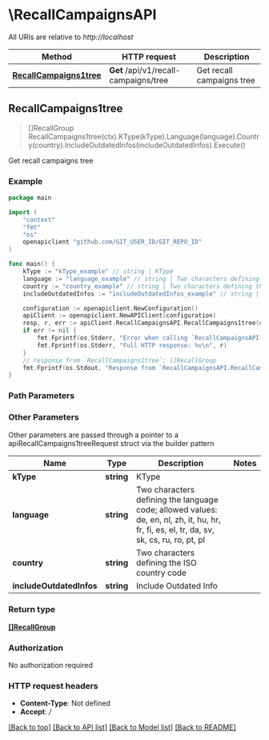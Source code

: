 # \RecallCampaignsAPI

All URIs are relative to *http://localhost*

Method | HTTP request | Description
------------- | ------------- | -------------
[**RecallCampaigns1tree**](RecallCampaignsAPI.md#RecallCampaigns1tree) | **Get** /api/v1/recall-campaigns/tree | Get recall campaigns tree



## RecallCampaigns1tree

> []RecallGroup RecallCampaigns1tree(ctx).KType(kType).Language(language).Country(country).IncludeOutdatedInfos(includeOutdatedInfos).Execute()

Get recall campaigns tree



### Example

```go
package main

import (
	"context"
	"fmt"
	"os"
	openapiclient "github.com/GIT_USER_ID/GIT_REPO_ID"
)

func main() {
	kType := "kType_example" // string | KType
	language := "language_example" // string | Two characters defining the language code; allowed values: de, en, nl, zh, it, hu, hr, fr, fi, es, el, tr, da, sv, sk, cs, ru, ro, pt, pl
	country := "country_example" // string | Two characters defining the ISO country code
	includeOutdatedInfos := "includeOutdatedInfos_example" // string | Include Outdated Info (optional)

	configuration := openapiclient.NewConfiguration()
	apiClient := openapiclient.NewAPIClient(configuration)
	resp, r, err := apiClient.RecallCampaignsAPI.RecallCampaigns1tree(context.Background()).KType(kType).Language(language).Country(country).IncludeOutdatedInfos(includeOutdatedInfos).Execute()
	if err != nil {
		fmt.Fprintf(os.Stderr, "Error when calling `RecallCampaignsAPI.RecallCampaigns1tree``: %v\n", err)
		fmt.Fprintf(os.Stderr, "Full HTTP response: %v\n", r)
	}
	// response from `RecallCampaigns1tree`: []RecallGroup
	fmt.Fprintf(os.Stdout, "Response from `RecallCampaignsAPI.RecallCampaigns1tree`: %v\n", resp)
}
```

### Path Parameters



### Other Parameters

Other parameters are passed through a pointer to a apiRecallCampaigns1treeRequest struct via the builder pattern


Name | Type | Description  | Notes
------------- | ------------- | ------------- | -------------
 **kType** | **string** | KType | 
 **language** | **string** | Two characters defining the language code; allowed values: de, en, nl, zh, it, hu, hr, fr, fi, es, el, tr, da, sv, sk, cs, ru, ro, pt, pl | 
 **country** | **string** | Two characters defining the ISO country code | 
 **includeOutdatedInfos** | **string** | Include Outdated Info | 

### Return type

[**[]RecallGroup**](RecallGroup.md)

### Authorization

No authorization required

### HTTP request headers

- **Content-Type**: Not defined
- **Accept**: */*

[[Back to top]](#) [[Back to API list]](../README.md#documentation-for-api-endpoints)
[[Back to Model list]](../README.md#documentation-for-models)
[[Back to README]](../README.md)

